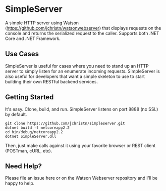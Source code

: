 # SimpleServer

A simple HTTP server using Watson (https://github.com/jchristn/watsonwebserver) that displays requests on the console and returns the serialized request to the caller.  Supports both .NET Core and .NET Framework.

## Use Cases

SimpleServer is useful for cases where you need to stand up an HTTP server to simply listen for an enumerate incoming requests.  SimpleServer is also useful for developers that want a simple skeleton to use to start building their own RESTful backend services.

## Getting Started

It's easy.  Clone, build, and run.  SimpleServer listens on port 8888 (no SSL) by default.

```
git clone https://github.com/jchristn/simpleserver.git
dotnet build -f netcoreapp2.2
cd bin/debug/netcoreapp2.2
dotnet SimpleServer.dll
```

Then, just make calls against it using your favorite browser or REST client (POSTman, cURL, etc).

## Need Help?

Please file an issue here or on the Watson Webserver repository and I'll be happy to help.
